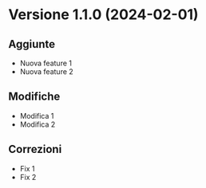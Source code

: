 # Versione 1.1.0 (2024-02-01)

## Aggiunte
- Nuova feature 1
- Nuova feature 2

## Modifiche
- Modifica 1
- Modifica 2

## Correzioni
- Fix 1
- Fix 2

